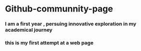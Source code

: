 # Github-communnity-page

### I am a first year , persuing innovative exploration in my academical journey 
### this is my first attempt  at a web page
